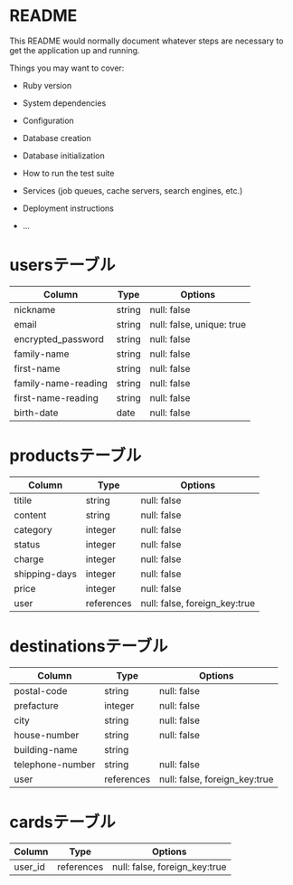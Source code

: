 # README

This README would normally document whatever steps are necessary to get the
application up and running.

Things you may want to cover:

* Ruby version

* System dependencies

* Configuration

* Database creation

* Database initialization

* How to run the test suite

* Services (job queues, cache servers, search engines, etc.)

* Deployment instructions

* ...

# usersテーブル
| Column              | Type        | Options                       |
| ------------------- | ----------- | ----------------------------- |
| nickname            | string      | null: false                   |
| email               | string      | null: false, unique: true     |
| encrypted_password  | string      | null: false                   |
| family-name         | string      | null: false                   |
| first-name          | string      | null: false                   |
| family-name-reading | string      | null: false                   |
| first-name-reading  | string      | null: false                   |
| birth-date          | date        | null: false                   |


# productsテーブル
| Column              | Type        | Options                       |
| ------------------- | ----------- | ----------------------------- |
| titile              | string      | null: false                   |
| content             | string      | null: false                   |
| category            | integer     | null: false                   |
| status              | integer     | null: false                   |
| charge              | integer     | null: false                   |
| shipping-days       | integer     | null: false                   |
| price               | integer     | null: false                   |
| user                | references  | null: false, foreign_key:true |


# destinationsテーブル
| Column              | Type        | Options                       |
| ------------------- | ----------- | ----------------------------- |
| postal-code         | string      | null: false                   |
| prefacture          | integer     | null: false                   |
| city                | string      | null: false                   |
| house-number        | string      | null: false                   |
| building-name       | string      |                               |
| telephone-number    | string      | null: false                   |
| user                | references  | null: false, foreign_key:true |

# cardsテーブル
| Column              | Type        | Options                       |
| ------------------- | ----------- | ----------------------------- |
| user_id             | references  | null: false, foreign_key:true |